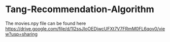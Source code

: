 # Tang-Recommendation-Algorithm

The movies.npy file can be found here https://drive.google.com/file/d/1l2ssJIoOEDjwcUFXt7V7FRmM0FL6qov0/view?usp=sharing
